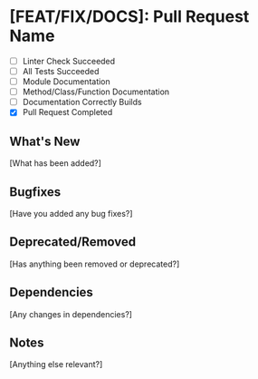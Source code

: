 # [FEAT/FIX/DOCS]: Pull Request Name 

- [ ] Linter Check Succeeded
- [ ] All Tests Succeeded
- [ ] Module Documentation
- [ ] Method/Class/Function Documentation
- [ ] Documentation Correctly Builds
- [x] Pull Request Completed 

## What's New
[What has been added?]

## Bugfixes
[Have you added any bug fixes?]

## Deprecated/Removed
[Has anything been removed or deprecated?]

## Dependencies
[Any changes in dependencies?]

## Notes
[Anything else relevant?]

